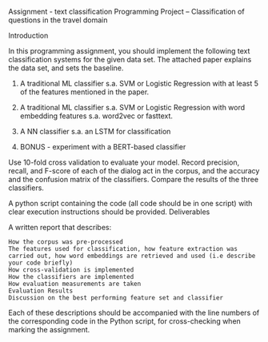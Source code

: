 Assignment - text classification
Programming Project – Classification of questions in the travel domain

 
Introduction

In this programming assignment, you should implement the following text classification systems for the given data set. The attached paper explains the data set, and sets the baseline. 

1. A traditional ML classifier s.a. SVM or Logistic Regression with at least 5  of the features mentioned in the paper.

2. A traditional ML classifier s.a. SVM or Logistic Regression with word embedding features s.a. word2vec or fasttext.

3. A NN classifier s.a. an LSTM for classification

4. BONUS - experiment with a BERT-based classifier

Use 10-fold cross validation to evaluate your model.  Record precision, recall, and F-score of each of the dialog act in the corpus, and the accuracy and the confusion matrix of the classifiers.  Compare the results of the three classifiers.

A python script containing the code (all code should be in one script) with clear execution instructions  should be provided.
Deliverables

 A written report that describes:

    How the corpus was pre-processed
    The features used for classification, how feature extraction was carried out, how word embeddings are retrieved and used (i.e describe your code briefly)
    How cross-validation is implemented
    How the classifiers are implemented
    How evaluation measurements are taken
    Evaluation Results
    Discussion on the best performing feature set and classifier

Each of these descriptions should be accompanied with the line numbers of the corresponding code in the Python script, for cross-checking when marking the assignment.


